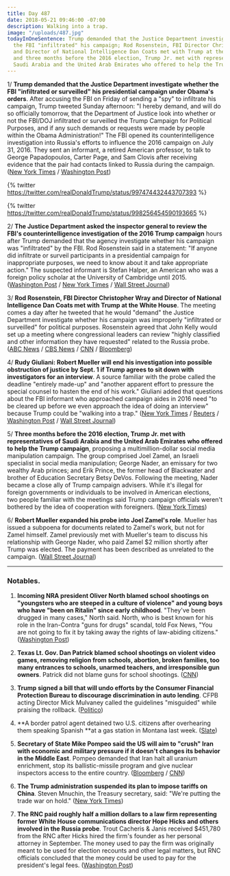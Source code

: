 ```yaml
---
title: Day 487
date: 2018-05-21 09:46:00 -07:00
description: Walking into a trap.
image: "/uploads/487.jpg"
todayInOneSentence: Trump demanded that the Justice Department investigate whether
  the FBI "infiltrated" his campaign; Rod Rosenstein, FBI Director Christopher Wray
  and Director of National Intelligence Dan Coats met with Trump at the White House;
  and three months before the 2016 election, Trump Jr. met with representatives of
  Saudi Arabia and the United Arab Emirates who offered to help the Trump campaign.
---
```


1/ **Trump demanded that the Justice Department investigate whether the FBI "infiltrated or surveilled" his presidential campaign under Obama's orders**. After accusing the FBI on Friday of sending a "spy" to infiltrate his campaign, Trump tweeted Sunday afternoon: "I hereby demand, and will do so officially tomorrow, that the Department of Justice look into whether or not the FBI/DOJ infiltrated or surveilled the Trump Campaign for Political Purposes, and if any such demands or requests were made by people within the Obama Administration!" The FBI opened its counterintelligence investigation into Russia's efforts to influence the 2016 campaign on July 31, 2016. They sent an informant, a retired American professor, to talk to George Papadopoulos, Carter Page, and Sam Clovis after receiving evidence that the pair had contacts linked to Russia during the campaign. ([New York Times](https://www.nytimes.com/2018/05/20/us/politics/trump-mueller.html) / [Washington Post](https://www.washingtonpost.com/politics/secret-fbi-source-for-russia-investigation-met-with-three-trump-advisers-during-campaign/2018/05/18/9778d9f0-5aea-11e8-b656-a5f8c2a9295d_story.html))

{% twitter https://twitter.com/realDonaldTrump/status/997474432443707393 %}

{% twitter https://twitter.com/realDonaldTrump/status/998256454590193665 %}

2/ **The Justice Department asked the inspector general to review the FBI's counterintelligence investigation of the 2016 Trump campaign** hours after Trump demanded that the agency investigate whether his campaign was "infiltrated" by the FBI. Rod Rosenstein said in a statement: "If anyone did infiltrate or surveil participants in a presidential campaign for inappropriate purposes, we need to know about it and take appropriate action." The suspected informant is Stefan Halper, an American who was a foreign policy scholar at the University of Cambridge until 2015. ([Washington Post](https://www.washingtonpost.com/politics/justice-department-calls-for-inquiry-after-trump-demands-probe-into-whether-fbi-infiltrated-or-surveilled-his-campaign/2018/05/20/636a05a0-5c7d-11e8-b2b8-08a538d9dbd6_story.html?noredirect=on&utm_term=.3c20f1aec215) / [New York Times](https://www.nytimes.com/2018/05/18/us/politics/trump-fbi-informant-russia-investigation.html) / [Wall Street Journal](https://www.wsj.com/articles/trump-to-demand-investigation-into-whether-fbi-infiltrated-his-campaign-1526849292))

3/ **Rod Rosenstein, FBI Director Christopher Wray and Director of National Intelligence Dan Coats met with Trump at the White House**. The meeting comes a day after he tweeted that he would "demand" the Justice Department investigate whether his campaign was improperly "infiltrated or surveilled" for political purposes. Rosenstein agreed that John Kelly would set up a meeting where congressional leaders can review "highly classified and other information they have requested" related to the Russia probe. ([ABC News](https://abcnews.go.com/Politics/president-trump-orders-doj-campaign-infiltrated/story?id=55309163) / [CBS News](https://www.cbsnews.com/news/white-house-confirms-trump-meeting-with-top-intelligence-officials/) / [CNN](https://www.cnn.com/2018/05/21/politics/rod-rosenstein-christopher-wray-donald-trump-meeting/index.html) / [Bloomberg](https://www.bloomberg.com/news/articles/2018-05-21/trump-s-russia-probe-attacks-escalate-from-tweets-to-action))

4/ **Rudy Giuliani: Robert Mueller will end his investigation into possible obstruction of justice by Sept. 1 if Trump agrees to sit down with investigators for an interview**. A source familiar with the probe called the deadline "entirely made-up" and "another apparent effort to pressure the special counsel to hasten the end of his work." Giuliani added that questions about the FBI informant who approached campaign aides in 2016 need "to be cleared up before we even approach the idea of doing an interview" because Trump could be "walking into a trap." ([New York Times](https://www.nytimes.com/2018/05/20/us/politics/mueller-trump-obstruction-september-giuliani.html) / [Reuters](https://www.reuters.com/article/us-usa-trump-russia/trump-to-ask-justice-department-to-look-into-campaign-surveillance-claims-idUSKCN1IL0PQ) / [Washington Post](https://www.washingtonpost.com/politics/justice-department-calls-for-inquiry-after-trump-demands-probe-into-whether-fbi-infiltrated-or-surveilled-his-campaign/2018/05/20/636a05a0-5c7d-11e8-b2b8-08a538d9dbd6_story.html) / [Wall Street Journal](https://www.wsj.com/articles/trump-should-get-details-on-informant-before-mueller-interview-giuliani-says-1526814000))

5/ **Three months before the 2016 election, Trump Jr. met with representatives of Saudi Arabia and the United Arab Emirates who offered to help the Trump campaign**, proposing a multimillion-dollar social media manipulation campaign. The group comprised Joel Zamel, an Israeli specialist in social media manipulation; George Nader, an emissary for two wealthy Arab princes; and Erik Prince, the former head of Blackwater and brother of Education Secretary Betsy DeVos. Following the meeting, Nader became a close ally of Trump campaign advisers. While it's illegal for foreign governments or individuals to be involved in American elections, two people familiar with the meetings said Trump campaign officials weren't bothered by the idea of cooperation with foreigners. ([New York Times](https://www.nytimes.com/2018/05/19/us/politics/trump-jr-saudi-uae-nader-prince-zamel.html))

6/ **Robert Mueller expanded his probe into Joel Zamel's role**. Mueller has issued a subpoena for documents related to Zamel's work, but not for Zamel himself. Zamel previously met with Mueller's team to discuss his relationship with George Nader, who paid Zamel $2 million shortly after Trump was elected. The payment has been described as unrelated to the campaign. ([Wall Street Journal](https://www.wsj.com/articles/mueller-probe-expands-to-israeli-entrepreneur-with-u-a-e-ties-1526763816))

---

### Notables.

1. **Incoming NRA president Oliver North blamed school shootings on "youngsters who are steeped in a culture of violence" and young boys who have "been on Ritalin" since early childhood**. "They've been drugged in many cases," North said. North, who is best known for his role in the Iran-Contra "guns for drugs" scandal, told Fox News, "You are not going to fix it by taking away the rights of law-abiding citizens." ([Washington Post](https://www.washingtonpost.com/politics/oliver-north-incoming-nra-chief-blames-school-shootings-on-culture-of-violence/2018/05/20/cb85592e-5c27-11e8-9ee3-49d6d4814c4c_story.html?utm_term=.e2da66759c3e))

2. **Texas Lt. Gov. Dan Patrick blamed school shootings on violent video games, removing religion from schools, abortion, broken families, too many entrances to schools, unarmed teachers, and irresponsible gun owners**. Patrick did not blame guns for school shootings. ([CNN](https://www.cnn.com/2018/05/20/us/texas-lieutenant-governor-dan-patrick-reasons-for-school-shootings/index.html))

3. **Trump signed a bill that will undo efforts by the Consumer Financial Protection Bureau to discourage discrimination in auto lending**. CFPB acting Director Mick Mulvaney called the guidelines "misguided" while praising the rollback. ([Politico](https://www.politico.com/story/2018/05/21/trump-signs-bill-blocking-cfpb-auto-lending-measure-558281))

4. \*\*A border patrol agent detained two U.S. citizens after overhearing them speaking Spanish \*\*at a gas station in Montana last week. ([Slate](https://slate.com/news-and-politics/2018/05/u-s-citizens-detained-by-border-control-in-montana-for-speaking-spanish.html))

5. **Secretary of State Mike Pompeo said the US will aim to "crush" Iran with economic and military pressure if it doesn't changes its behavior in the Middle East**. Pompeo demanded that Iran halt all uranium enrichment, stop its ballistic-missile program and give nuclear inspectors access to the entire country. ([Bloomberg](https://www.bloomberg.com/news/articles/2018-05-21/pompeo-details-demands-on-iran-after-trump-kills-nuclear-accord) / [CNN](https://www.cnn.com/2018/05/21/politics/pompeo-iran-speech/index.html))

6. **The Trump administration suspended its plan to impose tariffs on China**. Steven Mnuchin, the Treasury secretary, said: "We're putting the trade war on hold." ([New York Times](https://www.nytimes.com/2018/05/20/us/politics/mnuchin-kudlow-china-trade.html))

7. **The RNC paid roughly half a million dollars to a law firm representing former White House communications director Hope Hicks and others involved in the Russia probe**. Trout Cacheris & Janis received $451,780 from the RNC after Hicks hired the firm's founder as her personal attorney in September. The money used to pay the firm was originally meant to be used for election recounts and other legal matters, but RNC officials concluded that the money could be used to pay for the president's legal fees. ([Washington Post](https://www.washingtonpost.com/news/post-politics/wp/2018/05/20/rnc-paid-nearly-half-a-million-dollars-to-law-firm-representing-hope-hicks-and-others-in-russia-probes/?utm_term=.cb59fcd637ad))